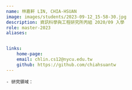 ```yaml
--- 
name: 林嘉軒 LIN, CHIA-HSUAN
image: images/students/2023-09-12_15-58-30.jpg
description: 資訊科學與工程研究所丙組 2020/09 入學
role: master-2023
aliases:


links:
    home-page: 
    email: chlin.cs12@nycu.edu.tw
    github: https://github.com/chiahsuantw
---
```


    - 研究領域：
